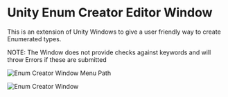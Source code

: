 # Unity Enum Creator Editor Window
 This is an extension of Unity Windows to give a user friendly way to create Enumerated types.

 NOTE: The Window does not provide checks against keywords and will throw Errors if these are submitted

![Enum Creator Window Menu Path](https://github.com/L1nkCC/Unity-Enum-Creator-Editor-Window/assets/93938878/aa762a4a-ceb2-4c50-9457-f7ec9662a950)


![Enum Creator Window](https://github.com/L1nkCC/Unity-Enum-Creator-Editor-Window/assets/93938878/53bc6b15-deb3-4403-8563-03a864f2b7eb)
